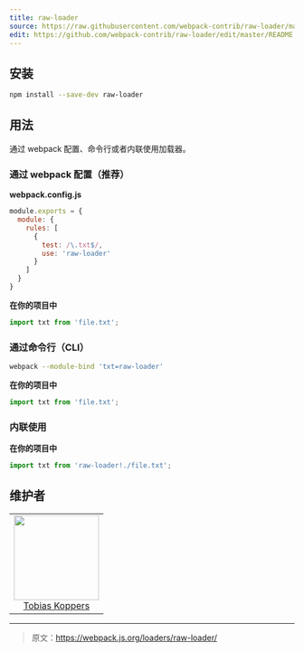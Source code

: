 ```yaml
---
title: raw-loader
source: https://raw.githubusercontent.com/webpack-contrib/raw-loader/master/README.md
edit: https://github.com/webpack-contrib/raw-loader/edit/master/README.md
---
```

## 安装

```bash
npm install --save-dev raw-loader
```

## 用法

通过 webpack 配置、命令行或者内联使用加载器。

### 通过 webpack 配置（推荐）

**webpack.config.js**
```js
module.exports = {
  module: {
    rules: [
      {
        test: /\.txt$/,
        use: 'raw-loader'
      }
    ]
  }
}
```

**在你的项目中**
```js
import txt from 'file.txt';
```

### 通过命令行（CLI）

```bash
webpack --module-bind 'txt=raw-loader'
```

**在你的项目中**
```js
import txt from 'file.txt';
```

### 内联使用

**在你的项目中**
```js
import txt from 'raw-loader!./file.txt';
```

## 维护者

<table>
  <tbody>
    <tr>
      <td align="center">
        <img width="150" height="150" src="https://avatars.githubusercontent.com/sokra?v=3">
        </br>
        <a href="https://github.com/sokra">Tobias Koppers</a>
      </td>
    </tr>
  </tbody>
</table>

[npm]: https://img.shields.io/npm/v/raw-loader.svg
[npm-url]: https://npmjs.com/package/raw-loader

[node]: https://img.shields.io/node/v/raw-loader.svg
[node-url]: https://nodejs.org

[deps]: https://david-dm.org/webpack/raw-loader.svg
[deps-url]: https://david-dm.org/webpack/raw-loader

[tests]: http://img.shields.io/travis/webpack/raw-loader.svg
[tests-url]: https://travis-ci.org/webpack/raw-loader

[cover]: https://coveralls.io/repos/github/webpack/raw-loader/badge.svg
[cover-url]: https://coveralls.io/github/webpack/raw-loader

[chat]: https://badges.gitter.im/webpack/webpack.svg
[chat-url]: https://gitter.im/webpack/webpack

***

> 原文：https://webpack.js.org/loaders/raw-loader/
